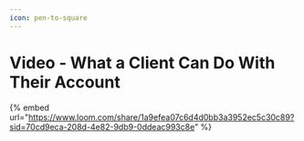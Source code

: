 ```yaml
---
icon: pen-to-square
---
```


# Video - What a Client Can Do With Their Account

{% embed url="https://www.loom.com/share/1a9efea07c6d4d0bb3a3952ec5c30c89?sid=70cd9eca-208d-4e82-9db9-0ddeac993c8e" %}
